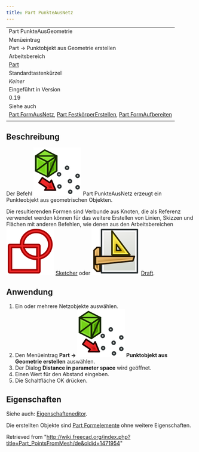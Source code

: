 ```yaml
---
title: Part PunkteAusNetz
---
```


|                                                                                                                                                                                                            |
| ---------------------------------------------------------------------------------------------------------------------------------------------------------------------------------------------------------- |
| Part PunkteAusGeometrie                                                                                                                                                                                    |
| Menüeintrag                                                                                                                                                                                                |
| Part → Punktobjekt aus Geometrie erstellen                                                                                                                                                                 |
| Arbeitsbereich                                                                                                                                                                                             |
| [Part](/Part_Workbench/de "Part Workbench/de")                                                                                                                                                             |
| Standardtastenkürzel                                                                                                                                                                                       |
| _Keiner_                                                                                                                                                                                                   |
| Eingeführt in Version                                                                                                                                                                                      |
| 0.19                                                                                                                                                                                                       |
| Siehe auch                                                                                                                                                                                                 |
| [Part FormAusNetz](/Part_ShapeFromMesh/de "Part ShapeFromMesh/de"), [Part FestkörperErstellen](/Part_MakeSolid/de "Part MakeSolid/de"), [Part FormAufbereiten](/Part_RefineShape/de "Part RefineShape/de") |
|                                                                                                                                                                                                            |

## Beschreibung

Der Befehl ![](/src/assets/images/Part_PointsFromMesh.svg)
Part PunkteAusNetz erzeugt ein Punkteobjekt aus geometrischen Objekten.

Die resultierenden Formen sind Verbunde aus Knoten, die als Referenz verwendet werden können für das weitere Erstellen von Linien, Skizzen und Flächen mit anderen Befehlen, wie denen aus den Arbeitsbereichen ![](/src/assets/images/Workbench_Sketcher.svg)
[Sketcher](/Sketcher_Workbench/de "Sketcher Workbench/de") oder ![](/src/assets/images/Workbench_Draft.svg) [Draft](/Draft_Workbench/de "Draft Workbench/de").

## Anwendung

1. Ein oder mehrere Netzobjekte auswählen.
2. Den Menüeintrag **Part → ![](/src/assets/images/Part_PointsFromMesh.svg) Punktobjekt aus Geometrie erstellen** auswählen.
3. Der Dialog **Distance in parameter space** wird geöffnet.
4. Einen Wert für den Abstand eingeben.
5. Die Schaltfläche OK drücken.

## Eigenschaften

Siehe auch: [Eigenschafteneditor](/Property_editor/de "Property editor/de").

Die erstellten Objekte sind [Part Formelemente](/Part_Feature/de "Part Feature/de") ohne weitere Eigenschaften.

Retrieved from "<http://wiki.freecad.org/index.php?title=Part_PointsFromMesh/de&oldid=1471954>"
